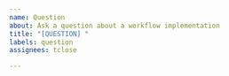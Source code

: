 ```yaml
---
name: Question
about: Ask a question about a workflow implementation
title: "[QUESTION] "
labels: question
assignees: tclose

---
```



